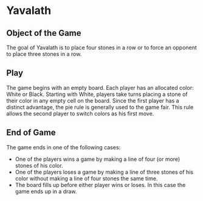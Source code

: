 # Yavalath

## Object of the Game

The goal of Yavalath is to place four stones in a row or to force an opponent to place three stones in a row.

## Play

The game begins with an empty board.
Each player has an allocated color: White or Black.
Starting with White, players take turns placing a stone of their color in any empty cell on the board.
Since the first player has a distinct advantage, the pie rule is generally used to the game fair.  This rule allows the second player to switch colors as his first move.

## End of Game

The game ends in one of the following cases:
* One of the players wins a game by making a line of four (or more) stones of his color.
* One of the players loses a game by making a line of three stones of his color without making a line of four stones the same time.
* The board fills up before either player wins or loses. In this case the game ends up in a draw.
